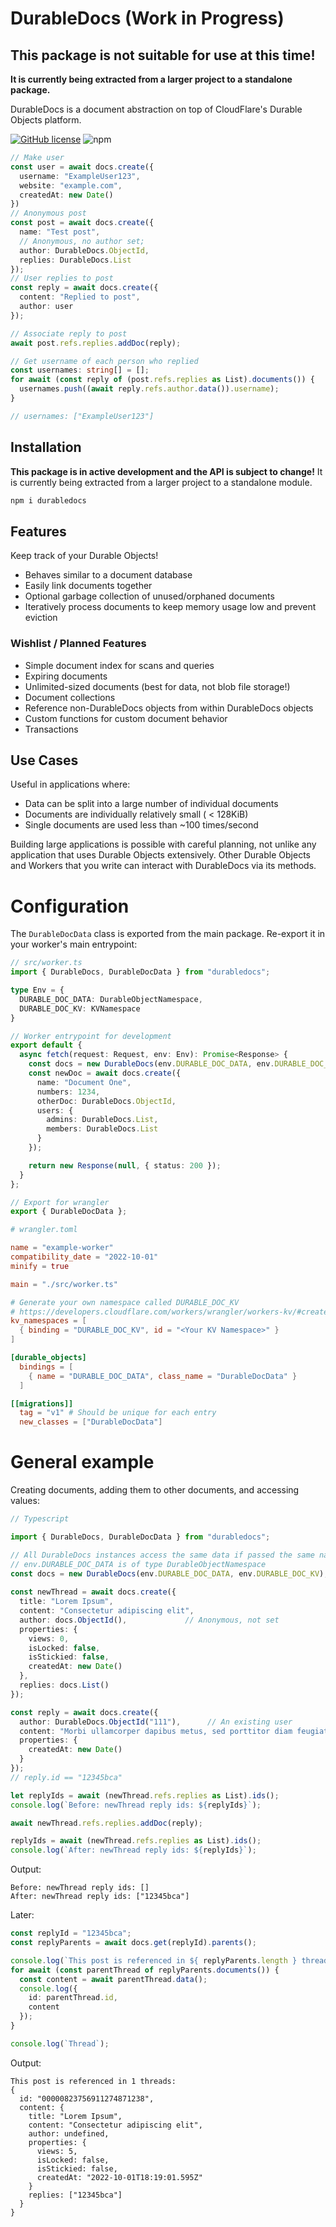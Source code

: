 
# DurableDocs (Work in Progress)
## This package is not suitable for use at this time!

**It is currently being extracted from a larger project to a standalone
package.**

DurableDocs is a document abstraction on top of CloudFlare's Durable Objects
platform.

[![GitHub license](https://img.shields.io/github/license/TaylorSwanson/DurableDocs?style=flat-square)](https://github.com/TaylorSwanson/DurableDocs/blob/main/LICENSE)
![npm](https://img.shields.io/npm/v/durabledocs?style=flat-square)

```ts
// Make user
const user = await docs.create({
  username: "ExampleUser123",
  website: "example.com",
  createdAt: new Date()
})
// Anonymous post
const post = await docs.create({
  name: "Test post",
  // Anonymous, no author set;
  author: DurableDocs.ObjectId,
  replies: DurableDocs.List
});
// User replies to post
const reply = await docs.create({
  content: "Replied to post",
  author: user
});

// Associate reply to post
await post.refs.replies.addDoc(reply);

// Get username of each person who replied
const usernames: string[] = [];
for await (const reply of (post.refs.replies as List).documents()) {
  usernames.push((await reply.refs.author.data()).username);
}

// usernames: ["ExampleUser123"]

```

## Installation
**This package is in active development and the API is subject to change!**
It is currently being extracted from a larger project to a standalone module.

```sh
npm i durabledocs
```

## Features
Keep track of your Durable Objects!

- Behaves similar to a document database
- Easily link documents together
- Optional garbage collection of unused/orphaned documents
- Iteratively process documents to keep memory usage low and prevent eviction


### Wishlist / Planned Features
- Simple document index for scans and queries
- Expiring documents
- Unlimited-sized documents (best for data, not blob file storage!)
- Document collections
- Reference non-DurableDocs objects from within DurableDocs objects
- Custom functions for custom document behavior
- Transactions

## Use Cases
Useful in applications where:
- Data can be split into a large number of individual documents
- Documents are individually relatively small ( < 128KiB)
- Single documents are used less than ~100 times/second

Building large applications is possible with careful planning, not unlike any
application that uses Durable Objects extensively.  Other Durable Objects and
Workers that you write can interact with DurableDocs via its methods.

# Configuration
The `DurableDocData` class is exported from the main package. Re-export it in
your worker's main entrypoint:
```ts
// src/worker.ts
import { DurableDocs, DurableDocData } from "durabledocs";

type Env = {
  DURABLE_DOC_DATA: DurableObjectNamespace,
  DURABLE_DOC_KV: KVNamespace
}

// Worker entrypoint for development
export default {
  async fetch(request: Request, env: Env): Promise<Response> {
    const docs = new DurableDocs(env.DURABLE_DOC_DATA, env.DURABLE_DOC_KV);
    const newDoc = await docs.create({
      name: "Document One",
      numbers: 1234,
      otherDoc: DurableDocs.ObjectId,
      users: {
        admins: DurableDocs.List,
        members: DurableDocs.List
      }
    });

    return new Response(null, { status: 200 });
  }
};

// Export for wrangler
export { DurableDocData };
```
```toml
# wrangler.toml

name = "example-worker"
compatibility_date = "2022-10-01"
minify = true

main = "./src/worker.ts"

# Generate your own namespace called DURABLE_DOC_KV
# https://developers.cloudflare.com/workers/wrangler/workers-kv/#create-a-kv-namespace-with-wrangler
kv_namespaces = [
  { binding = "DURABLE_DOC_KV", id = "<Your KV Namespace>" }
]

[durable_objects]
  bindings = [
    { name = "DURABLE_DOC_DATA", class_name = "DurableDocData" }
  ]

[[migrations]]
  tag = "v1" # Should be unique for each entry
  new_classes = ["DurableDocData"]
```

# General example
Creating documents, adding them to other documents, and accessing values:
```ts
// Typescript

import { DurableDocs, DurableDocData } from "durabledocs";

// All DurableDocs instances access the same data if passed the same namespace
// env.DURABLE_DOC_DATA is of type DurableObjectNamespace
const docs = new DurableDocs(env.DURABLE_DOC_DATA, env.DURABLE_DOC_KV);
    
const newThread = await docs.create({
  title: "Lorem Ipsum",
  content: "Consectetur adipiscing elit",
  author: docs.ObjectId(),             // Anonymous, not set
  properties: {
    views: 0,
    isLocked: false,
    isStickied: false,
    createdAt: new Date()
  },
  replies: docs.List()
});

const reply = await docs.create({
  author: DurableDocs.ObjectId("111"),      // An existing user
  content: "Morbi ullamcorper dapibus metus, sed porttitor diam feugiat nec.",
  properties: {
    createdAt: new Date()
  }
});
// reply.id == "12345bca"

let replyIds = await (newThread.refs.replies as List).ids();
console.log(`Before: newThread reply ids: ${replyIds}`);

await newThread.refs.replies.addDoc(reply);

replyIds = await (newThread.refs.replies as List).ids();
console.log(`After: newThread reply ids: ${replyIds}`);

```

Output:
```
Before: newThread reply ids: []
After: newThread reply ids: ["12345bca"]
```

Later:
```ts
const replyId = "12345bca";
const replyParents = await docs.get(replyId).parents();

console.log(`This post is referenced in ${ replyParents.length } threads:`);
for await (const parentThread of replyParents.documents()) {
  const content = await parentThread.data();
  console.log({
    id: parentThread.id,
    content
  });
}

console.log(`Thread`);
```

Output:
```
This post is referenced in 1 threads:
{
  id: "00000823756911274871238",
  content: {
    title: "Lorem Ipsum",
    content: "Consectetur adipiscing elit",
    author: undefined,
    properties: {
      views: 5,
      isLocked: false,
      isStickied: false,
      createdAt: "2022-10-01T18:19:01.595Z"
    }
    replies: ["12345bca"]
  }
}
```
